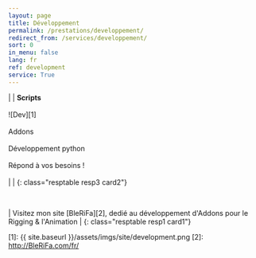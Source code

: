 ```yaml
---
layout: page
title: Développement
permalink: /prestations/developpement/
redirect_from: /services/developpement/
sort: 0
in_menu: false
lang: fr
ref: development
service: True
---
```


| | __Scripts__ <br/><br/>![Dev][1]<br/><br/>Addons<br/><br/>Développement python<br/><br/>Répond à vos besoins !<br/><br/> | |
{: class="resptable resp3 card2"}

<br/>

| Visitez mon site [BleRiFa][2], dedié au développement d'Addons pour le Rigging & l'Animation |
{: class="resptable resp1 card1"}

[1]: {{ site.baseurl }}/assets/imgs/site/development.png
[2]: http://BleRiFa.com/fr/
